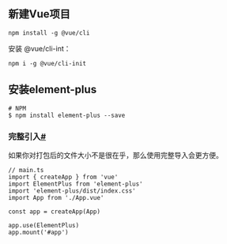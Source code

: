 ## 新建Vue项目
```
npm install -g @vue/cli
```

安装 @vue/cli-int：
```
npm i -g @vue/cli-init
```

## 安装element-plus

```
# NPM
$ npm install element-plus --save

```

### 完整引入[#](https://element-plus.gitee.io/zh-CN/guide/quickstart.html#完整引入)

如果你对打包后的文件大小不是很在乎，那么使用完整导入会更方便。

```
// main.ts
import { createApp } from 'vue'
import ElementPlus from 'element-plus'
import 'element-plus/dist/index.css'
import App from './App.vue'

const app = createApp(App)

app.use(ElementPlus)
app.mount('#app')
```
